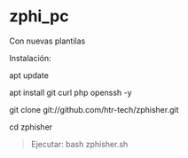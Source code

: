 # zphi_pc
Con nuevas plantilas

Instalación:

apt update

apt install git curl php openssh -y

git clone git://github.com/htr-tech/zphisher.git

cd zphisher

> Ejecutar: bash zphisher.sh

